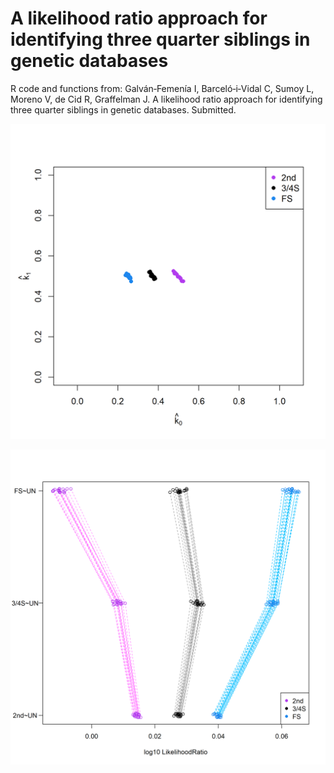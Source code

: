 # A likelihood ratio approach for identifying three quarter siblings in genetic databases

R code and functions from: Galván‐Femenía I, Barceló‐i‐Vidal C, Sumoy L, Moreno V, de Cid R, Graffelman J. A likelihood ratio approach for identifying three quarter siblings in genetic databases. Submitted.

![alt text](https://github.com/ivangalvan/LR-3.4S/blob/master/plots/k0_k1_plot.png)

![alt text](https://github.com/ivangalvan/LR-3.4S/blob/master/plots/LR_FS_2nd_34S.png)
